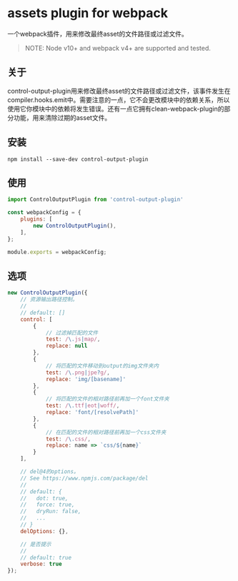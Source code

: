 # assets plugin for webpack

一个webpack插件，用来修改最终asset的文件路径或过滤文件。

> NOTE: Node v10+ and webpack v4+ are supported and tested.

## 关于

control-output-plugin用来修改最终asset的文件路径或过滤文件，该事件发生在compiler.hooks.emit中。需要注意的一点，它不会更改模块中的依赖关系，所以使用它你模块中的依赖将发生错误。还有一点它拥有clean-webpack-plugin的部分功能，用来清除过期的asset文件。

## 安装

`npm install --save-dev control-output-plugin`

## 使用

```js
import ControlOutputPlugin from 'control-output-plugin'

const webpackConfig = {
    plugins: [
        new ControlOutputPlugin(),
    ],
};

module.exports = webpackConfig;
```

## 选项

```js
new ControlOutputPlugin({
    // 资源输出路径控制。
    //
    // default: []
    control: [
        {
            // 过滤掉匹配的文件
            test: /\.js|map/,
            replace: null
        },
        {
            // 将匹配的文件移动到output的img文件夹内
            test: /\.png|jpe?g/,
            replace: 'img/[basename]'
        },
        {
            // 将匹配的文件的相对路径前再加一个font文件夹
            test: /\.ttf|eot|woff/,
            replace: 'font/[resolvePath]'
        },
        {
            // 在匹配的文件的相对路径前再加一个css文件夹
            test: /\.css/,
            replace: name => `css/${name}`
        }
    ],

    // del@4的options。
    // See https://www.npmjs.com/package/del
    //
    // default: {
    //   dot: true,
    //   force: true,
    //   dryRun: false,
    //   ...
    // }
    delOptions: {},

    // 是否提示
    //
    // default: true
    verbose: true
});
```
